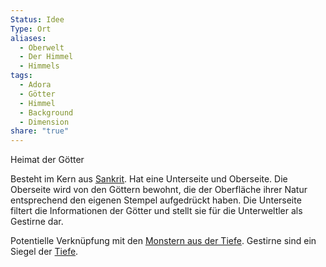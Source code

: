 ```yaml
---
Status: Idee
Type: Ort
aliases:
  - Oberwelt
  - Der Himmel
  - Himmels
tags:
  - Adora
  - Götter
  - Himmel
  - Background
  - Dimension
share: "true"
---
```

Heimat der Götter

Besteht im Kern aus [Sankrit](../../Panoply/Material/Sankrit.md). Hat eine Unterseite und Oberseite. Die Oberseite wird von den Göttern bewohnt, die der Oberfläche ihrer Natur entsprechend den eigenen Stempel aufgedrückt haben. Die Unterseite filtert die Informationen der Götter und stellt sie für die Unterweltler als Gestirne dar. 

Potentielle Verknüpfung mit den [Monstern aus der Tiefe](../../Gefahren/Feinde%20der%20G%C3%B6tter/Die%20Umbra/Umbra.md). Gestirne sind ein Siegel der [Tiefe](../Biome/Tiefe.md). 
